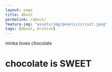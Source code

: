```yaml
---
layout: page
title: About
permalink: /about/
feature-img: "assets/img/pexels/circuit.jpeg"
tags: [About, Archive]
---
```


minka loves chocolate 
<h1>chocolate is SWEET</h1>
